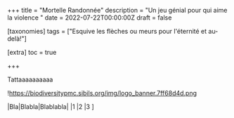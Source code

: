 +++
title = "Mortelle Randonnée"
description = "Un jeu génial pour qui aime la violence "
date = 2022-07-22T00:00:00Z
draft = false

[taxonomies]
tags = ["Esquive les flèches ou meurs pour l'éternité et au-delà!"]

[extra]
toc = true

+++

Tattaaaaaaaaaa


!https://biodiversitypmc.sibils.org/img/logo_banner.7ff68d4d.png

|Bla|Blabla|Blablabla|
|1	|2		|3		]		